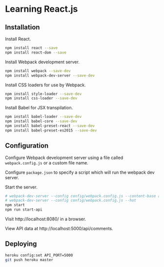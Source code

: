 # Learning React.js

## Installation

Install React.

````  sh
npm install react --save
npm install react-dom --save
````

Install Webpack development server.

```` sh
npm install webpack --save-dev
npm install webpack-dev-server --save-dev
````

Install CSS loaders for use by Webpack.

```` sh
npm install style-loader --save-dev
npm install css-loader --save-dev
````

Install Babel for JSX transpilation.

```` sh
npm install babel-loader --save-dev
npm install babel-core --save-dev
npm install babel-preset-react --save-dev
npm install babel-preset-es2015 --save-dev
````

## Configuration

Configure Webpack development server using a file called `webpack.config.js` or a custom file name.

Configure `package.json` to specify a script which will run the webpack dev server.

Start the server.

```` sh
# webpack-dev-server --config config/webpack.config.js --content-base app/views/ --progress --colors --inline --hot
# webpack-dev-server --config config/webpack.config.js --hot
npm start
npm run start-api
````

Visit http://localhost:8080/ in a browser.

View API data at http://localhost:5000/api/comments.

## Deploying

```` sh
heroku config:set API_PORT=5000
git push heroku master
````
